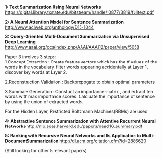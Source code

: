 <b>1: Text Summarization Using Neural Networks  </b>
https://digital.library.txstate.edu/bitstream/handle/10877/3819/fulltext.pdf  

<b>2: A Neural Attention Model for Sentence Summarization  </b>
http://www.aclweb.org/anthology/D15-1044  
  
<b>3: Query-Oriented Multi-Document Summarization via Unsupervised Deep Learning  </b>
http://www.aaai.org/ocs/index.php/AAAI/AAAI12/paper/view/5058  

Paper 3 involves 3 steps:  
1.Concept Extraction :  Create feature vectors which has the tf values of the words in the vocabulary, filter words appearing accidentally at Layer 1, discover key words at Layer 2.  
  
2.Reconstruction Validation : Backpropogate to obtain optimal parameters  
  
3.Summary Generation  :  Constuct an importance-matrix , and extract ten words with max importance scores. Calcluate the importance of sentence by using the union of extracted words.  
  
For the Hidden Layer, Restricted Boltzmann Machines(RBMs) are used  

<b>4: Abstractive Sentence Summarization with Attentive Recurrent Neural Networks  </b>
http://nlp.seas.harvard.edu/papers/naacl16_summary.pdf  

<b>5: Ranking with Recursive Neural Networks and Its Application to Multi-DocumentSummarization  </b>
http://dl.acm.org/citation.cfm?id=2886620  

(Still looking for other 5 relevant papers)  



